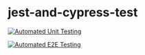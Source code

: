 # jest-and-cypress-test

[![Automated Unit Testing](https://github.com/fredosanto/jest-and-cypress-test/actions/workflows/unit-test.yml/badge.svg)](https://github.com/fredosanto/jest-and-cypress-test/actions/workflows/unit-test.yml)

[![Automated E2E Testing](https://github.com/fredosanto/jest-and-cypress-test/actions/workflows/e2e-test.yml/badge.svg)](https://github.com/fredosanto/jest-and-cypress-test/actions/workflows/e2e-test.yml)
